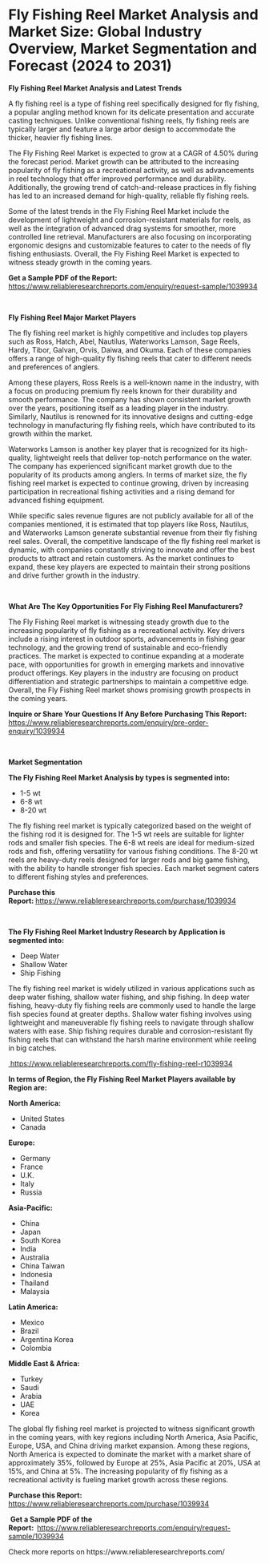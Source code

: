 <p><h1>Fly Fishing Reel Market Analysis and Market Size: Global Industry Overview, Market Segmentation and Forecast (2024 to 2031)</h1></p><p><strong>Fly Fishing Reel Market Analysis and Latest Trends</strong></p>
<p><p>A fly fishing reel is a type of fishing reel specifically designed for fly fishing, a popular angling method known for its delicate presentation and accurate casting techniques. Unlike conventional fishing reels, fly fishing reels are typically larger and feature a large arbor design to accommodate the thicker, heavier fly fishing lines.</p><p>The Fly Fishing Reel Market is expected to grow at a CAGR of 4.50% during the forecast period. Market growth can be attributed to the increasing popularity of fly fishing as a recreational activity, as well as advancements in reel technology that offer improved performance and durability. Additionally, the growing trend of catch-and-release practices in fly fishing has led to an increased demand for high-quality, reliable fly fishing reels.</p><p>Some of the latest trends in the Fly Fishing Reel Market include the development of lightweight and corrosion-resistant materials for reels, as well as the integration of advanced drag systems for smoother, more controlled line retrieval. Manufacturers are also focusing on incorporating ergonomic designs and customizable features to cater to the needs of fly fishing enthusiasts. Overall, the Fly Fishing Reel Market is expected to witness steady growth in the coming years.</p></p>
<p><strong>Get a Sample PDF of the Report:&nbsp;</strong> <a href="https://www.reliableresearchreports.com/enquiry/request-sample/1039934">https://www.reliableresearchreports.com/enquiry/request-sample/1039934</a></p>
<p>&nbsp;</p>
<p><strong>Fly Fishing Reel Major Market Players</strong></p>
<p><p>The fly fishing reel market is highly competitive and includes top players such as Ross, Hatch, Abel, Nautilus, Waterworks Lamson, Sage Reels, Hardy, Tibor, Galvan, Orvis, Daiwa, and Okuma. Each of these companies offers a range of high-quality fly fishing reels that cater to different needs and preferences of anglers.</p><p>Among these players, Ross Reels is a well-known name in the industry, with a focus on producing premium fly reels known for their durability and smooth performance. The company has shown consistent market growth over the years, positioning itself as a leading player in the industry. Similarly, Nautilus is renowned for its innovative designs and cutting-edge technology in manufacturing fly fishing reels, which have contributed to its growth within the market.</p><p>Waterworks Lamson is another key player that is recognized for its high-quality, lightweight reels that deliver top-notch performance on the water. The company has experienced significant market growth due to the popularity of its products among anglers. In terms of market size, the fly fishing reel market is expected to continue growing, driven by increasing participation in recreational fishing activities and a rising demand for advanced fishing equipment.</p><p>While specific sales revenue figures are not publicly available for all of the companies mentioned, it is estimated that top players like Ross, Nautilus, and Waterworks Lamson generate substantial revenue from their fly fishing reel sales. Overall, the competitive landscape of the fly fishing reel market is dynamic, with companies constantly striving to innovate and offer the best products to attract and retain customers. As the market continues to expand, these key players are expected to maintain their strong positions and drive further growth in the industry.</p></p>
<p>&nbsp;</p>
<p><strong>What Are The Key Opportunities For Fly Fishing Reel Manufacturers?</strong></p>
<p><p>The Fly Fishing Reel market is witnessing steady growth due to the increasing popularity of fly fishing as a recreational activity. Key drivers include a rising interest in outdoor sports, advancements in fishing gear technology, and the growing trend of sustainable and eco-friendly practices. The market is expected to continue expanding at a moderate pace, with opportunities for growth in emerging markets and innovative product offerings. Key players in the industry are focusing on product differentiation and strategic partnerships to maintain a competitive edge. Overall, the Fly Fishing Reel market shows promising growth prospects in the coming years.</p></p>
<p><strong>Inquire or Share Your Questions If Any Before Purchasing This Report:</strong> <a href="https://www.reliableresearchreports.com/enquiry/pre-order-enquiry/1039934">https://www.reliableresearchreports.com/enquiry/pre-order-enquiry/1039934</a></p>
<p>&nbsp;</p>
<p><strong>Market Segmentation</strong></p>
<p><strong>The Fly Fishing Reel Market Analysis by types is segmented into:</strong></p>
<p><ul><li>1-5 wt</li><li>6-8 wt</li><li>8-20 wt</li></ul></p>
<p><p>The fly fishing reel market is typically categorized based on the weight of the fishing rod it is designed for. The 1-5 wt reels are suitable for lighter rods and smaller fish species. The 6-8 wt reels are ideal for medium-sized rods and fish, offering versatility for various fishing conditions. The 8-20 wt reels are heavy-duty reels designed for larger rods and big game fishing, with the ability to handle stronger fish species. Each market segment caters to different fishing styles and preferences.</p></p>
<p><strong>Purchase this Report:&nbsp;</strong><a href="https://www.reliableresearchreports.com/purchase/1039934">https://www.reliableresearchreports.com/purchase/1039934</a></p>
<p>&nbsp;</p>
<p><strong>The Fly Fishing Reel Market Industry Research by Application is segmented into:</strong></p>
<p><ul><li>Deep Water</li><li>Shallow Water</li><li>Ship Fishing</li></ul></p>
<p><p>The fly fishing reel market is widely utilized in various applications such as deep water fishing, shallow water fishing, and ship fishing. In deep water fishing, heavy-duty fly fishing reels are commonly used to handle the large fish species found at greater depths. Shallow water fishing involves using lightweight and maneuverable fly fishing reels to navigate through shallow waters with ease. Ship fishing requires durable and corrosion-resistant fly fishing reels that can withstand the harsh marine environment while reeling in big catches.</p></p>
<p><a href="https://www.reliableresearchreports.com/fly-fishing-reel-r1039934">&nbsp;https://www.reliableresearchreports.com/fly-fishing-reel-r1039934</a></p>
<p><strong>In terms of Region, the Fly Fishing Reel Market Players available by Region are:</strong></p>
<p>
    <p> <strong> North America: </strong>
        <ul>
            <li>United States</li>
            <li>Canada</li>
        </ul>
        </p> 
    <p> <strong> Europe: </strong>
        <ul>
            <li>Germany</li>
            <li>France</li>
            <li>U.K.</li>
            <li>Italy</li>
            <li>Russia</li>
        </ul>
        </p> 
    <p> <strong> Asia-Pacific: </strong>
        <ul>
            <li>China</li>
            <li>Japan</li>
            <li>South Korea</li>
            <li>India</li>
            <li>Australia</li>
            <li>China Taiwan</li>
            <li>Indonesia</li>
            <li>Thailand</li>
            <li>Malaysia</li>
        </ul>
        </p> 
    <p> <strong> Latin America: </strong>
        <ul>
            <li>Mexico</li>
            <li>Brazil</li>
            <li>Argentina Korea</li>
            <li>Colombia</li>
        </ul>
        </p> 
    <p> <strong> Middle East & Africa: </strong>
        <ul>
            <li>Turkey</li>
            <li>Saudi</li>
            <li>Arabia</li>
            <li>UAE</li>
            <li>Korea</li>
        </ul>
    </p>
    </p>
<p><p>The global fly fishing reel market is projected to witness significant growth in the coming years, with key regions including North America, Asia Pacific, Europe, USA, and China driving market expansion. Among these regions, North America is expected to dominate the market with a market share of approximately 35%, followed by Europe at 25%, Asia Pacific at 20%, USA at 15%, and China at 5%. The increasing popularity of fly fishing as a recreational activity is fueling market growth across these regions.</p></p>
<p><strong>Purchase this Report: </strong><a href="https://www.reliableresearchreports.com/purchase/1039934">https://www.reliableresearchreports.com/purchase/1039934</a></p>
<p>&nbsp;<strong>Get a Sample PDF of the Report:&nbsp;&nbsp;</strong><a href="https://www.reliableresearchreports.com/enquiry/request-sample/1039934">https://www.reliableresearchreports.com/enquiry/request-sample/1039934</a></p>
<p><strong></strong></p>
<p>Check more reports on https://www.reliableresearchreports.com/</p>